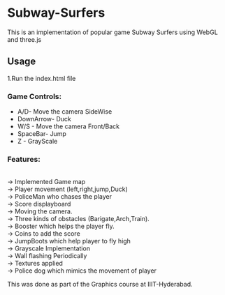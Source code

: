 # Subway-Surfers

This is an implementation of popular game Subway Surfers using WebGL and three.js

## Usage
1.Run the index.html file

### Game Controls:
- A/D- Move the camera SideWise
- DownArrow- Duck
- W/S - Move the camera Front/Back
- SpaceBar- Jump
- Z - GrayScale

### Features:
<br>-> Implemented Game map
<br>-> Player movement (left,right,jump,Duck)
<br>-> PoliceMan who chases the player
<br>-> Score displayboard
<br>-> Moving the camera.
<br>-> Three kinds of obstacles (Barigate,Arch,Train).
<br>-> Booster which helps the player fly.
<br>-> Coins to add the score
<br>-> JumpBoots which help player to fly high
<br>-> Grayscale Implementation
<br>-> Wall flashing Periodically
<br>-> Textures applied
<br>-> Police dog which mimics the movement of player


This was done as part of the Graphics course at IIIT-Hyderabad.

